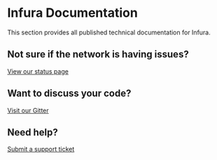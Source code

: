 # Infura Documentation

This section provides all published technical documentation for Infura.

## Not sure if the network is having issues?

[View our status page](https://infura.io/status)

## Want to discuss your code?

[Visit our Gitter](https://gitter.im/ConsenSys/infura)

## Need help?

[Submit a support ticket](https://github.com/infura/infura/issues)
